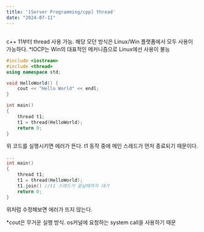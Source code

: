 ```yaml
---
title: '[Server Programming/cpp] thread'
date: "2024-07-11"
---
```

## <thread>
c++ 11부터 thread 사용 가능.
해당 모던 방식은 Linux/Win 플랫폼에서 모두 사용이 가능하다.
*IOCP는 Win의 대표적인 메커니즘으로 Linux에선 사용이 불능

```cpp
#include <iostream>
#include <thread>
using namespace std;

void HelloWorld() {
	cout << "Hello World" << endl;
}

int main()
{
	thread t1;
	t1 = thread(HelloWorld);
	return 0;
}	
```
위 코드를 실행시키면 에러가 뜬다.
t1 동작 중에 메인 스레드가 먼저 종료되기 때문이다.

```cpp
...
int main()
{
	thread t1;
	t1 = thread(HelloWorld);
	t1.join() //t1 스레드가 끝날때까지 대기
	return 0;
}	
```
위처럼 수정해보면 에러가 뜨지 않는다.

*cout은 무거운 실행 방식. os커널에 요청하는 system call을 사용하기 때문

### 